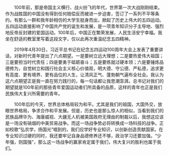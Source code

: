 

&emsp;&emsp;100年前，那是帝国主义横行、战火纷飞的年代，世界第一次大战刚刚结束。作为战胜国的中国没有得到任何赔偿反而被进一步迫害，签订了一系列不平等条约。有那么一群和我年龄相仿的大学生挺身而出，掀起了历史上伟大的五四运动。五四运动直接影响了中国共产党的诞生和发展，是一项青年知识分子主导地、强烈地反帝反封建的爱国运动。100年后，中国正在繁荣发展，人民生活安宁幸福。我坐在舒适的教室里写着这段文字，仅以此再次重温纪念五四精神。

&emsp;&emsp;2019年4月30日，习近平总书记在纪念五四运动100周年大会上发表了重要讲话，对新时代青年提出了六点期望。一是要树立远大理想；二是要热爱伟大祖国；三是要担当时代责任；四是要勇于砥砺奋斗；五是要练就过硬本领；六是要锤炼品德修为，自觉树立和践行社会主义核心价值观，明大德、守公德、严私德，追求更有高度、更有境界、更有品位的人生，让清风正气、蓬勃朝气遍布全社会。我认为这六点期望正是我一直在努力践行的，每一句话都让我思潮澎湃。总书记对我们的期望就是100年前的那些青年爱国运动者们所具备的品质，这样的青年也正是我们民族伟大复兴所需要的青年。

&emsp;&emsp;100年后的今天，世界总体格局较为和平。尤其是我们的祖国，大国外交，放眼世界格局，争求合作和平发展。但是，历史也是那么惊人的相似，当看到我们的民族品牌华为、海康威视、大疆无人机被美国政府无理由的制裁以后，我想这应该是一场没有硝烟的中美贸易战争。而这一场战争势必将转换成一场科技的战争。正如校歌“弘农学，扬国光”唱到的，我们应学好专业知识，以创新创造贡献国家。在专业知识过硬的同时，我还要牢记自身品德修养还不够，政治学习还要加强。“少年强，则国强”，那么这一场战争的赢家肯定属于我们，伟大复兴的胜利也属于我们。

